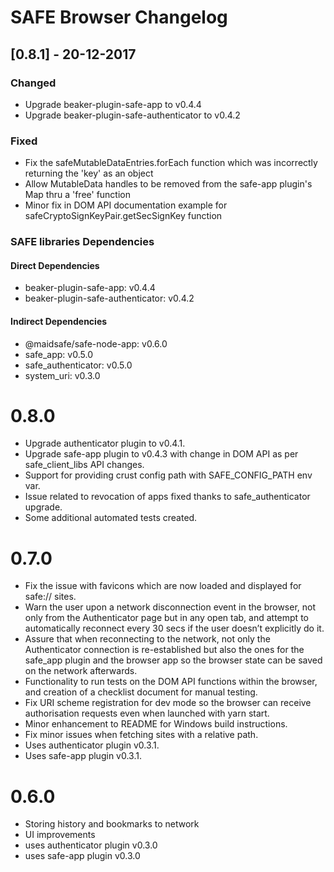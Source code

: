 # SAFE Browser Changelog

## [0.8.1] - 20-12-2017
### Changed
- Upgrade beaker-plugin-safe-app to v0.4.4
- Upgrade beaker-plugin-safe-authenticator to v0.4.2

### Fixed
- Fix the safeMutableDataEntries.forEach function which was incorrectly returning the 'key' as an object
- Allow MutableData handles to be removed from the safe-app plugin's Map thru a 'free' function
- Minor fix in DOM API documentation example for safeCryptoSignKeyPair.getSecSignKey function

### SAFE libraries Dependencies
#### Direct Dependencies
- beaker-plugin-safe-app: v0.4.4
- beaker-plugin-safe-authenticator: v0.4.2

#### Indirect Dependencies
- @maidsafe/safe-node-app: v0.6.0
- safe_app: v0.5.0
- safe_authenticator: v0.5.0
- system_uri: v0.3.0

# 0.8.0

- Upgrade authenticator plugin to v0.4.1.
- Upgrade safe-app plugin to v0.4.3 with change in DOM API as per safe_client_libs API changes.
- Support for providing crust config path with SAFE_CONFIG_PATH env var.
- Issue related to revocation of apps fixed thanks to safe_authenticator upgrade.
- Some additional automated tests created.

# 0.7.0

- Fix the issue with favicons which are now loaded and displayed for safe:// sites.
- Warn the user upon a network disconnection event in the browser, not only from the Authenticator page but in any open tab, and attempt to automatically reconnect every 30 secs if the user doesn’t explicitly do it.
- Assure that when reconnecting to the network, not only the Authenticator connection is re-established but also the ones for the safe_app plugin and the browser app so the browser state can be saved on the network afterwards.
- Functionality to run tests on the DOM API functions within the browser, and creation of a checklist document for manual testing.
- Fix URI scheme registration for dev mode so the browser can receive authorisation requests even when launched with yarn start.
- Minor enhancement to README for Windows build instructions.
- Fix minor issues when fetching sites with a relative path.
- Uses authenticator plugin v0.3.1.
- Uses safe-app plugin v0.3.1.

# 0.6.0

- Storing history and bookmarks to network
- UI improvements
- uses authenticator plugin v0.3.0
- uses safe-app plugin v0.3.0
